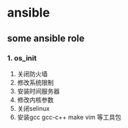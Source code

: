 # ansible
## some ansible role
### 1. os_init 
1. 关闭防火墙
2. 修改系统限制
3. 安装时间服务器
4. 修改内核参数
5. 关闭selinux
6. 安装gcc gcc-c++ make vim 等工具包
